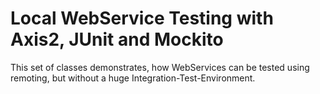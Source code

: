 Local WebService Testing with Axis2, JUnit and Mockito
==============

This set of classes demonstrates, how WebServices can be tested
using remoting, but without a huge Integration-Test-Environment.
